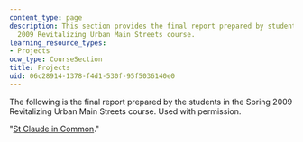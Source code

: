 ```yaml
---
content_type: page
description: This section provides the final report prepared by students in the Spring
  2009 Revitalizing Urban Main Streets course.
learning_resource_types:
- Projects
ocw_type: CourseSection
title: Projects
uid: 06c28914-1378-f4d1-530f-95f5036140e0
---
```


The following is the final report prepared by the students in the Spring 2009 Revitalizing Urban Main Streets course. Used with permission.

"[St Claude in Common](https://dusp.mit.edu/hced/project/new-orleans-st-claude-common-2009)."